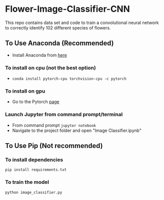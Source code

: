 # Flower-Image-Classifier-CNN
This repo contains data set and code to train a convolutional neural network to correctly identify 102 different species of flowers.


## To Use Anaconda (Recommended)
- Install Anaconda from [here](https://www.anaconda.com/download/)
### To install on cpu (not the best option)
- ```conda install pytorch-cpu torchvision-cpu -c pytorch```
### To install on gpu
- Go to the Pytorch [page](https://www.pytorch.org)
### Launch Jupyter from command prompt/terminal
- From command prompt ```jupyter notebook```
- Navigate to the project folder and open "Image Classifier.ipynb"


## To Use Pip (Not recommended)
### To install dependencies
```pip install requirements.txt```

### To train the model 
```python image_classifier.py```
